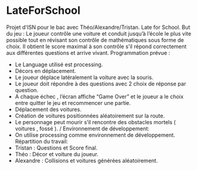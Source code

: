 # LateForSchool
Projet d'ISN pour le bac avec Théo/Alexandre/Tristan.
                      Late for School.
  But du jeu :
Le joueur contrôle une voiture et conduit jusqu’à l’école le plus vite possible tout en révisant son contrôle de mathématiques sous forme de choix. Il obtient le score maximal à son contrôle s'il répond correctement aux différentes questions et arrive vivant.
Programmation prévue :
- Le Language utilisé est processing.
- Décors en déplacement.
- Le joueur déplace latéralement la voiture avec la souris.
- Le joueur doit répondre à des questions avec 2 choix de réponse par question.
- A chaque échec , l’écran affiche “Game Over” et le joueur a le choix entre quitter le jeu et recommencer une partie.
- Déplacement des voitures.
- Création de voitures positionnées aléatoirement sur la route.
- Le personnage peut mourir s’il rencontre des obstacles mortels ( voitures , fossé ).
/ Environnement de développement:
- On utilise processing comme environnement de développement.
Répartition du travail:
- Tristan : Questions et Score final.
- Théo : Décor et voiture du joueur.
- Alexandre : Collisions et voitures générées aléatoirement.
